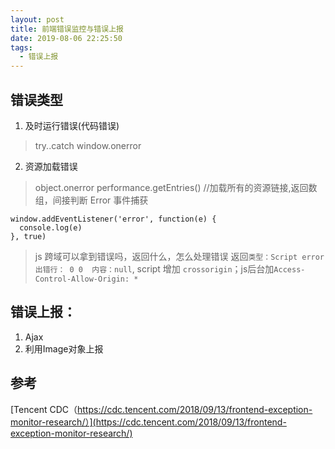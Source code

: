 ```yaml
---
layout: post
title: 前端错误监控与错误上报
date: 2019-08-06 22:25:50
tags:
  - 错误上报
---
```


## 错误类型
1. 及时运行错误(代码错误)
> try..catch
> window.onerror
2. 资源加载错误
> object.onerror
> performance.getEntries() //加载所有的资源链接,返回数组，间接判断
> Error 事件捕获 
```
window.addEventListener('error', function(e) {
  console.log(e)
}, true)
```

> js 跨域可以拿到错误吗，返回什么，怎么处理错误
返回`类型：Script error 出错行： 0 0  内容：null`,
script 增加 `crossorigin`；js后台加`Access-Control-Allow-Origin: *`

## 错误上报：
1. Ajax
2. 利用Image对象上报

## 参考
[Tencent CDC（https://cdc.tencent.com/2018/09/13/frontend-exception-monitor-research/）](https://cdc.tencent.com/2018/09/13/frontend-exception-monitor-research/)

